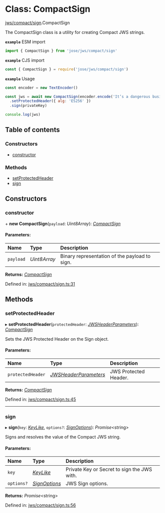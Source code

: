 # Class: CompactSign

[jws/compact/sign](../modules/jws_compact_sign.md).CompactSign

The CompactSign class is a utility for creating Compact JWS strings.

**`example`** ESM import
```js
import { CompactSign } from 'jose/jws/compact/sign'
```

**`example`** CJS import
```js
const { CompactSign } = require('jose/jws/compact/sign')
```

**`example`** Usage
```js
const encoder = new TextEncoder()

const jws = await new CompactSign(encoder.encode('It’s a dangerous business, Frodo, going out your door.'))
  .setProtectedHeader({ alg: 'ES256' })
  .sign(privateKey)

console.log(jws)
```

## Table of contents

### Constructors

- [constructor](jws_compact_sign.compactsign.md#constructor)

### Methods

- [setProtectedHeader](jws_compact_sign.compactsign.md#setprotectedheader)
- [sign](jws_compact_sign.compactsign.md#sign)

## Constructors

### constructor

\+ **new CompactSign**(`payload`: *Uint8Array*): [*CompactSign*](jws_compact_sign.compactsign.md)

#### Parameters:

| Name | Type | Description |
| :------ | :------ | :------ |
| `payload` | *Uint8Array* | Binary representation of the payload to sign. |

**Returns:** [*CompactSign*](jws_compact_sign.compactsign.md)

Defined in: [jws/compact/sign.ts:31](https://github.com/panva/jose/blob/v3.11.6/src/jws/compact/sign.ts#L31)

## Methods

### setProtectedHeader

▸ **setProtectedHeader**(`protectedHeader`: [*JWSHeaderParameters*](../interfaces/types.jwsheaderparameters.md)): [*CompactSign*](jws_compact_sign.compactsign.md)

Sets the JWS Protected Header on the Sign object.

#### Parameters:

| Name | Type | Description |
| :------ | :------ | :------ |
| `protectedHeader` | [*JWSHeaderParameters*](../interfaces/types.jwsheaderparameters.md) | JWS Protected Header. |

**Returns:** [*CompactSign*](jws_compact_sign.compactsign.md)

Defined in: [jws/compact/sign.ts:45](https://github.com/panva/jose/blob/v3.11.6/src/jws/compact/sign.ts#L45)

___

### sign

▸ **sign**(`key`: [*KeyLike*](../types/types.keylike.md), `options?`: [*SignOptions*](../interfaces/types.signoptions.md)): *Promise*<string\>

Signs and resolves the value of the Compact JWS string.

#### Parameters:

| Name | Type | Description |
| :------ | :------ | :------ |
| `key` | [*KeyLike*](../types/types.keylike.md) | Private Key or Secret to sign the JWS with. |
| `options?` | [*SignOptions*](../interfaces/types.signoptions.md) | JWS Sign options. |

**Returns:** *Promise*<string\>

Defined in: [jws/compact/sign.ts:56](https://github.com/panva/jose/blob/v3.11.6/src/jws/compact/sign.ts#L56)
